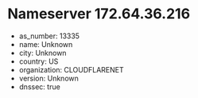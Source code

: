 # Nameserver 172.64.36.216

* as_number: 13335
* name: Unknown
* city: Unknown
* country: US
* organization: CLOUDFLARENET
* version: Unknown
* dnssec: true
